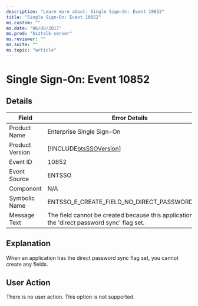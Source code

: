 ```yaml
---
description: "Learn more about: Single Sign-On: Event 10852"
title: "Single Sign-On: Event 10852"
ms.custom: ""
ms.date: "06/08/2017"
ms.prod: "biztalk-server"
ms.reviewer: ""
ms.suite: ""
ms.topic: "article"
---
```

# Single Sign-On: Event 10852
## Details  
  
| Field | Error Details |
|-----------------|-----------------------------------------------------------------------------------------------|
|  Product Name   |                                   Enterprise Single Sign-On                                   |
| Product Version |                  [!INCLUDE[btsSSOVersion](../includes/btsssoversion-md.md)]                   |
|    Event ID     |                                             10852                                             |
|  Event Source   |                                            ENTSSO                                             |
|    Component    |                                              N/A                                              |
|  Symbolic Name  |                         ENTSSO_E_CREATE_FIELD_NO_DIRECT_PASSWORD_SYNC                         |
|  Message Text   | The field cannot be created because this application has the 'direct password sync' flag set. |
  
## Explanation  
 When an application has the direct password sync flag set, you cannot create any fields.  
  
## User Action  
 There is no user action. This option is not supported.
